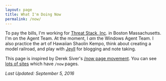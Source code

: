 ```yaml
---
layout: page
title: What I'm Doing Now
permalink: /now/
---
```


To pay the bills, I'm working for [Threat Stack, Inc](https://www.threatstack.com/). in Boston Massachusetts. I'm on the Agent Team. At the moment, I *am* the Windows Agent Team. I also practice the art of Hawaiian Shaolin Kempo, think about creating a model railroad, and play with [Jeyll](http://jekyllrb.com/) for blogging and note taking.

This page is inspired by Derek Siver's [/now page movement](https://sivers.org/nowff). You can see [lots of sites](http://nownownow.com/) which have `/now` pages.

*Last Updated: September 5, 2016*
